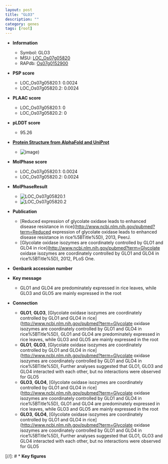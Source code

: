 ```yaml
---
layout: post
title: "GLO3"
description: ""
category: genes
tags: [root]
---
```


* **Information**  
    + Symbol: GLO3  
    + MSU: [LOC_Os07g05820](http://rice.plantbiology.msu.edu/cgi-bin/ORF_infopage.cgi?orf=LOC_Os07g05820)  
    + RAPdb: [Os07g0152900](http://rapdb.dna.affrc.go.jp/viewer/gbrowse_details/irgsp1?name=Os07g0152900)  

* **PSP score**  
    + LOC_Os07g05820.1: 0.0024 
    + LOC_Os07g05820.2: 0.0024 

* **PLAAC score**  
    + LOC_Os07g05820.1: 0 
    + LOC_Os07g05820.2: 0 

* **pLDDT score**
    + 95.26

* **[Protein Structure from AlphaFold and UniProt](https://www.uniprot.org/uniprotkb/Q6YT73/entry#structure)**
    + ![image](https://ricepsp.github.io/images/Q6/AF-Q6YT73-F1.png))

* **MolPhase score**
    + LOC_Os07g05820.1: 0.0024
    + LOC_Os07g05820.2: 0.0024

* **MolPhaseResult**
    + ![LOC_Os07g05820.1](https://ricepsp.github.io/pictures/LOC_Os07g/LOC_Os07g05820.1.png)
    + ![LOC_Os07g05820.2](https://ricepsp.github.io/pictures/LOC_Os07g/LOC_Os07g05820.2.png)

* **Publication**  
    + [Reduced expression of glycolate oxidase leads to enhanced disease resistance in rice](http://www.ncbi.nlm.nih.gov/pubmed?term=Reduced expression of glycolate oxidase leads to enhanced disease resistance in rice%5BTitle%5D), 2013, PeerJ.
    + [Glycolate oxidase isozymes are coordinately controlled by GLO1 and GLO4 in rice](http://www.ncbi.nlm.nih.gov/pubmed?term=Glycolate oxidase isozymes are coordinately controlled by GLO1 and GLO4 in rice%5BTitle%5D), 2012, PLoS One.

* **Genbank accession number**  

* **Key message**  
    + GLO1 and GLO4 are predominately expressed in rice leaves, while GLO3 and GLO5 are mainly expressed in the root

* **Connection**  
    + __GLO1__, __GLO3__, [Glycolate oxidase isozymes are coordinately controlled by GLO1 and GLO4 in rice](http://www.ncbi.nlm.nih.gov/pubmed?term=Glycolate oxidase isozymes are coordinately controlled by GLO1 and GLO4 in rice%5BTitle%5D), GLO1 and GLO4 are predominately expressed in rice leaves, while GLO3 and GLO5 are mainly expressed in the root
    + __GLO1__, __GLO3__, [Glycolate oxidase isozymes are coordinately controlled by GLO1 and GLO4 in rice](http://www.ncbi.nlm.nih.gov/pubmed?term=Glycolate oxidase isozymes are coordinately controlled by GLO1 and GLO4 in rice%5BTitle%5D), Further analyses suggested that GLO1, GLO3 and GLO4 interacted with each other, but no interactions were observed for GLO5
    + __GLO3__, __GLO4__, [Glycolate oxidase isozymes are coordinately controlled by GLO1 and GLO4 in rice](http://www.ncbi.nlm.nih.gov/pubmed?term=Glycolate oxidase isozymes are coordinately controlled by GLO1 and GLO4 in rice%5BTitle%5D), GLO1 and GLO4 are predominately expressed in rice leaves, while GLO3 and GLO5 are mainly expressed in the root
    + __GLO3__, __GLO4__, [Glycolate oxidase isozymes are coordinately controlled by GLO1 and GLO4 in rice](http://www.ncbi.nlm.nih.gov/pubmed?term=Glycolate oxidase isozymes are coordinately controlled by GLO1 and GLO4 in rice%5BTitle%5D), Further analyses suggested that GLO1, GLO3 and GLO4 interacted with each other, but no interactions were observed for GLO5

[//]: # * **Key figures**  


